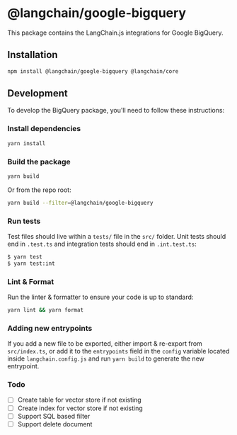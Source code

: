 # @langchain/google-bigquery

This package contains the LangChain.js integrations for Google BigQuery.

## Installation

```bash npm2yarn
npm install @langchain/google-bigquery @langchain/core
```

## Development

To develop the BigQuery package, you'll need to follow these instructions:

### Install dependencies

```bash
yarn install
```

### Build the package

```bash
yarn build
```

Or from the repo root:

```bash
yarn build --filter=@langchain/google-bigquery
```

### Run tests

Test files should live within a `tests/` file in the `src/` folder. Unit tests should end in `.test.ts` and integration tests should
end in `.int.test.ts`:

```bash
$ yarn test
$ yarn test:int
```

### Lint & Format

Run the linter & formatter to ensure your code is up to standard:

```bash
yarn lint && yarn format
```

### Adding new entrypoints

If you add a new file to be exported, either import & re-export from `src/index.ts`, or add it to the `entrypoints` field in the `config` variable located inside `langchain.config.js` and run `yarn build` to generate the new entrypoint.

### Todo
- [ ] Create table for vector store if not existing
- [ ] Create index for vector store if not existing
- [ ] Support SQL based filter
- [ ] Support delete document
